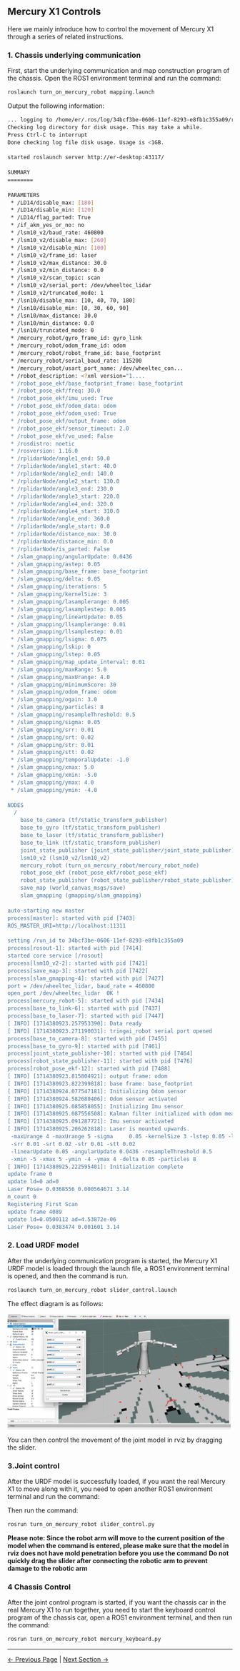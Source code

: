 ## Mercury X1 Controls

Here we mainly introduce how to control the movement of Mercury X1 through a series of related instructions.

### 1. Chassis underlying communication

First, start the underlying communication and map construction program of the chassis.
Open the ROS1 environment terminal and run the command:

```bash
roslaunch turn_on_mercury_robot mapping.launch
```

Output the following information:

```bash
... logging to /home/er/.ros/log/34bcf3be-0606-11ef-8293-e8fb1c355a09/roslaunch-er-desktop-7394.log
Checking log directory for disk usage. This may take a while.
Press Ctrl-C to interrupt
Done checking log file disk usage. Usage is <1GB.

started roslaunch server http://er-desktop:43117/

SUMMARY
========

PARAMETERS
 * /LD14/disable_max: [180]
 * /LD14/disable_min: [120]
 * /LD14/flag_parted: True
 * /if_akm_yes_or_no: no
 * /lsm10_v2/baud_rate: 460800
 * /lsm10_v2/disable_max: [260]
 * /lsm10_v2/disable_min: [100]
 * /lsm10_v2/frame_id: laser
 * /lsm10_v2/max_distance: 30.0
 * /lsm10_v2/min_distance: 0.0
 * /lsm10_v2/scan_topic: scan
 * /lsm10_v2/serial_port: /dev/wheeltec_lidar
 * /lsm10_v2/truncated_mode: 1
 * /lsn10/disable_max: [10, 40, 70, 180]
 * /lsn10/disable_min: [0, 30, 60, 90]
 * /lsn10/max_distance: 30.0
 * /lsn10/min_distance: 0.0
 * /lsn10/truncated_mode: 0
 * /mercury_robot/gyro_frame_id: gyro_link
 * /mercury_robot/odom_frame_id: odom
 * /mercury_robot/robot_frame_id: base_footprint
 * /mercury_robot/serial_baud_rate: 115200
 * /mercury_robot/usart_port_name: /dev/wheeltec_con...
 * /robot_description: <?xml version="1....
 * /robot_pose_ekf/base_footprint_frame: base_footprint
 * /robot_pose_ekf/freq: 30.0
 * /robot_pose_ekf/imu_used: True
 * /robot_pose_ekf/odom_data: odom
 * /robot_pose_ekf/odom_used: True
 * /robot_pose_ekf/output_frame: odom
 * /robot_pose_ekf/sensor_timeout: 2.0
 * /robot_pose_ekf/vo_used: False
 * /rosdistro: noetic
 * /rosversion: 1.16.0
 * /rplidarNode/angle1_end: 50.0
 * /rplidarNode/angle1_start: 40.0
 * /rplidarNode/angle2_end: 140.0
 * /rplidarNode/angle2_start: 130.0
 * /rplidarNode/angle3_end: 230.0
 * /rplidarNode/angle3_start: 220.0
 * /rplidarNode/angle4_end: 320.0
 * /rplidarNode/angle4_start: 310.0
 * /rplidarNode/angle_end: 360.0
 * /rplidarNode/angle_start: 0.0
 * /rplidarNode/distance_max: 30.0
 * /rplidarNode/distance_min: 0.0
 * /rplidarNode/is_parted: False
 * /slam_gmapping/angularUpdate: 0.0436
 * /slam_gmapping/astep: 0.05
 * /slam_gmapping/base_frame: base_footprint
 * /slam_gmapping/delta: 0.05
 * /slam_gmapping/iterations: 5
 * /slam_gmapping/kernelSize: 3
 * /slam_gmapping/lasamplerange: 0.005
 * /slam_gmapping/lasamplestep: 0.005
 * /slam_gmapping/linearUpdate: 0.05
 * /slam_gmapping/llsamplerange: 0.01
 * /slam_gmapping/llsamplestep: 0.01
 * /slam_gmapping/lsigma: 0.075
 * /slam_gmapping/lskip: 0
 * /slam_gmapping/lstep: 0.05
 * /slam_gmapping/map_update_interval: 0.01
 * /slam_gmapping/maxRange: 5.0
 * /slam_gmapping/maxUrange: 4.0
 * /slam_gmapping/minimumScore: 30
 * /slam_gmapping/odom_frame: odom
 * /slam_gmapping/ogain: 3.0
 * /slam_gmapping/particles: 8
 * /slam_gmapping/resampleThreshold: 0.5
 * /slam_gmapping/sigma: 0.05
 * /slam_gmapping/srr: 0.01
 * /slam_gmapping/srt: 0.02
 * /slam_gmapping/str: 0.01
 * /slam_gmapping/stt: 0.02
 * /slam_gmapping/temporalUpdate: -1.0
 * /slam_gmapping/xmax: 5.0
 * /slam_gmapping/xmin: -5.0
 * /slam_gmapping/ymax: 4.0
 * /slam_gmapping/ymin: -4.0

NODES
  /
    base_to_camera (tf/static_transform_publisher)
    base_to_gyro (tf/static_transform_publisher)
    base_to_laser (tf/static_transform_publisher)
    base_to_link (tf/static_transform_publisher)
    joint_state_publisher (joint_state_publisher/joint_state_publisher)
    lsm10_v2 (lsm10_v2/lsm10_v2)
    mercury_robot (turn_on_mercury_robot/mercury_robot_node)
    robot_pose_ekf (robot_pose_ekf/robot_pose_ekf)
    robot_state_publisher (robot_state_publisher/robot_state_publisher)
    save_map (world_canvas_msgs/save)
    slam_gmapping (gmapping/slam_gmapping)

auto-starting new master
process[master]: started with pid [7403]
ROS_MASTER_URI=http://localhost:11311

setting /run_id to 34bcf3be-0606-11ef-8293-e8fb1c355a09
process[rosout-1]: started with pid [7414]
started core service [/rosout]
process[lsm10_v2-2]: started with pid [7421]
process[save_map-3]: started with pid [7422]
process[slam_gmapping-4]: started with pid [7427]
port = /dev/wheeltec_lidar, baud_rate = 460800
open_port /dev/wheeltec_lidar  OK !
process[mercury_robot-5]: started with pid [7434]
process[base_to_link-6]: started with pid [7437]
process[base_to_laser-7]: started with pid [7447]
[ INFO] [1714380923.257953390]: Data ready
[ INFO] [1714380923.271190031]: tringai_robot serial port opened
process[base_to_camera-8]: started with pid [7455]
process[base_to_gyro-9]: started with pid [7461]
process[joint_state_publisher-10]: started with pid [7464]
process[robot_state_publisher-11]: started with pid [7476]
process[robot_pose_ekf-12]: started with pid [7488]
[ INFO] [1714380923.815804921]: output frame: odom
[ INFO] [1714380923.822399818]: base frame: base_footprint
[ INFO] [1714380924.077547181]: Initializing Odom sensor
[ INFO] [1714380924.582680406]: Odom sensor activated
[ INFO] [1714380925.085858055]: Initializing Imu sensor
[ INFO] [1714380925.087556508]: Kalman filter initialized with odom measurement
[ INFO] [1714380925.091287721]: Imu sensor activated
[ INFO] [1714380925.206262818]: Laser is mounted upwards.
 -maxUrange 4 -maxUrange 5 -sigma     0.05 -kernelSize 3 -lstep 0.05 -lobsGain 3 -astep 0.05
 -srr 0.01 -srt 0.02 -str 0.01 -stt 0.02
 -linearUpdate 0.05 -angularUpdate 0.0436 -resampleThreshold 0.5
 -xmin -5 -xmax 5 -ymin -4 -ymax 4 -delta 0.05 -particles 8
[ INFO] [1714380925.222595401]: Initialization complete
update frame 0
update ld=0 ad=0
Laser Pose= 0.0368556 0.000564671 3.14
m_count 0
Registering First Scan
update frame 4089
update ld=0.0500112 ad=4.53872e-06
Laser Pose= 0.0383474 0.001601 3.14

```

### 2. Load URDF model

After the underlying communication program is started, the Mercury X1 URDF model is loaded through the launch file, a ROS1 environment terminal is opened, and then the command is run.

```bash
roslaunch turn_on_mercury_robot slider_control.launch
```

The effect diagram is as follows:

<img src = ../../resources/11-ApplicationBaseROS/image/x1_slider_control.png
width="500" align="center">

You can then control the movement of the joint model in rviz by dragging the slider.

### 3.Joint control

After the URDF model is successfully loaded, if you want the real Mercury X1 to move along with it, you need to open another ROS1 environment terminal and run the command:

Then run the command:

```bash
rosrun turn_on_mercury_robot slider_control.py
```

**Please note: Since the robot arm will move to the current position of the model when the command is entered, please make sure that the model in rviz does not have mold penetration before you use the command**
**Do not quickly drag the slider after connecting the robotic arm to prevent damage to the robotic arm**

### 4 Chassis Control

After the joint control program is started, if you want the chassis car in the real Mercury X1 to run together, you need to start the keyboard control program of the chassis car, open a ROS1 environment terminal, and then run the command:

```bash
rosrun turn_on_mercury_robot mercury_keyboard.py
```

---

[← Previous Page](6.2.3-RvizIntroduction.md) | [Next Section →](../6.3-ROS2/README.md)

